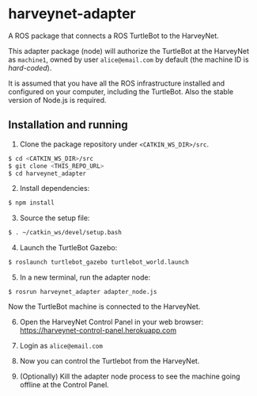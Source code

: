 # harveynet-adapter

A ROS package that connects a ROS TurtleBot to the HarveyNet.

This adapter package (node) will authorize the TurtleBot at the HarveyNet as `machine1`, owned by user `alice@email.com` by default (the machine ID is *hard-coded*).

It is assumed that you have all the ROS infrastructure installed and configured on your computer, including the TurtleBot. Also the stable version of Node.js is required.

## Installation and running

1. Clone the package repository under `<CATKIN_WS_DIR>/src`.

```bash
$ cd <CATKIN_WS_DIR>/src
$ git clone <THIS_REPO_URL>
$ cd harveynet_adapter
```

2. Install dependencies:

```bash
$ npm install
```

3. Source the setup file:

```bash
$ . ~/catkin_ws/devel/setup.bash
```

4. Launch the TurtleBot Gazebo:

```bash
$ roslaunch turtlebot_gazebo turtlebot_world.launch
```

5. In a new terminal, run the adapter node:

```
$ rosrun harveynet_adapter adapter_node.js
```

Now the TurtleBot machine is connected to the HarveyNet.

6. Open the HarveyNet Control Panel in your web browser: https://harveynet-control-panel.herokuapp.com

7. Login as `alice@email.com`

8. Now you can control the Turtlebot from the HarveyNet.

9. (Optionally) Kill the adapter node process to see the machine going offline at the Control Panel.
